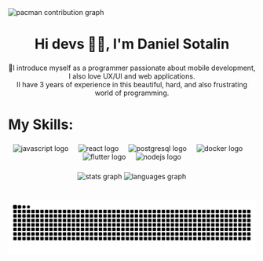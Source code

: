 <picture>
  <source media="(prefers-color-scheme: dark)" srcset="https://raw.githubusercontent.com/briansotalin/briansotalin/output/pacman-contribution-graph-dark.svg">
  <source media="(prefers-color-scheme: light)" srcset="https://raw.githubusercontent.com/briansotalin/briansotalin/output/pacman-contribution-graph.svg">
  <img alt="pacman contribution graph" src="https://raw.githubusercontent.com/briansotalin/briansotalin/output/pacman-contribution-graph.svg">
</picture>

###

<h1 align="center">Hi devs 👨‍💻, I'm Daniel Sotalin</h1>

###

<p align="center">🤝I introduce myself as a programmer passionate about mobile development, I also love UX/UI and web applications.<br>II have 3 years of experience in this beautiful, hard, and also frustrating world of programming.</p>

###

<h1 align="left">My Skills:</h1>

###

<div align="center">
  <img src="https://cdn.jsdelivr.net/gh/devicons/devicon/icons/javascript/javascript-original.svg" height="40" alt="javascript logo"  />
  <img width="12" />
  <img src="https://cdn.jsdelivr.net/gh/devicons/devicon/icons/react/react-original.svg" height="40" alt="react logo"  />
  <img width="12" />
  <img src="https://cdn.jsdelivr.net/gh/devicons/devicon/icons/postgresql/postgresql-original.svg" height="40" alt="postgresql logo"  />
  <img width="12" />
  <img src="https://cdn.jsdelivr.net/gh/devicons/devicon/icons/docker/docker-original.svg" height="40" alt="docker logo"  />
  <img width="12" />
  <img src="https://cdn.jsdelivr.net/gh/devicons/devicon/icons/flutter/flutter-original.svg" height="40" alt="flutter logo"  />
  <img width="12" />
  <img src="https://cdn.jsdelivr.net/gh/devicons/devicon/icons/nodejs/nodejs-original.svg" height="40" alt="nodejs logo"  />
</div>

###

<div align="center">
  <img src="https://github-readme-stats.vercel.app/api?username=briansotalin&hide_title=false&hide_rank=false&show_icons=true&include_all_commits=true&count_private=true&disable_animations=false&theme=dracula&locale=en&hide_border=false&order=1" height="150" alt="stats graph"  />
  <img src="https://github-readme-stats.vercel.app/api/top-langs?username=briansotalin&locale=en&hide_title=false&layout=compact&card_width=320&langs_count=5&theme=dracula&hide_border=false&order=2" height="150" alt="languages graph"  />
</div>

###

<br clear="both">

<img src="https://raw.githubusercontent.com/briansotalin/briansotalin/output/snake.svg" alt="Snake animation" />

###
